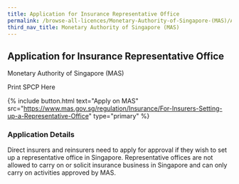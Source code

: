```yaml
---
title: Application for Insurance Representative Office
permalink: /browse-all-licences/Monetary-Authority-of-Singapore-(MAS)/Application-for-Insurance-Representative-Office
third_nav_title: Monetary Authority of Singapore (MAS)
---
```


## Application for Insurance Representative Office

Monetary Authority of Singapore (MAS)

Print SPCP Here

{% include button.html text="Apply on MAS" src="https://www.mas.gov.sg/regulation/Insurance/For-Insurers-Setting-up-a-Representative-Office" type="primary" %}

### Application Details
<p>Direct insurers and reinsurers need to apply for approval if they wish to set up a representative office in Singapore.&nbsp;Representative offices are not allowed to carry on or solicit insurance business in Singapore and can only carry on activities approved by MAS.</p>

